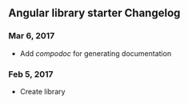## Angular library starter Changelog

<a name="Mar 6, 2017"></a>

### Mar 6, 2017

- Add _compodoc_ for generating documentation

<a name="Feb 5, 2017"></a>

### Feb 5, 2017

- Create library
